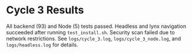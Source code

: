 # Cycle 3 Results

All backend (93) and Node (5) tests passed. Headless and lynx navigation succeeded after running `test_install.sh`. Security scan failed due to network restrictions. See `logs/cycle_3.log`, `logs/cycle_3_node.log`, and `logs/headless.log` for details.
